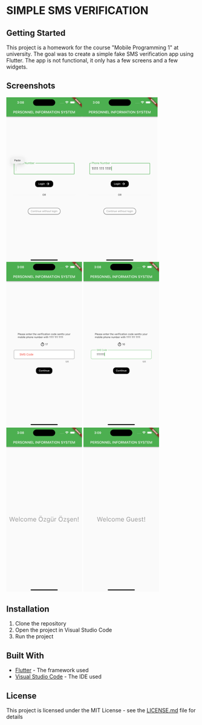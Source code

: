 # SIMPLE SMS VERIFICATION

## Getting Started

This project is a homework for the course "Mobile Programming 1" at university. The goal was to create a simple fake SMS verification app using Flutter. The app is not functional, it only has a few screens and a few widgets.

## Screenshots

<div style="display:flex;">
  <img src="screen_shots/1.png" alt="drawing" width="200"/>
  <img src="screen_shots/2.png" alt="drawing" width="200"/>
</div>

<img src="screen_shots/3.png" alt="drawing" width="200"/>
<img src="screen_shots/4.png" alt="drawing" width="200"/>
<img src="screen_shots/5.png" alt="drawing" width="200"/>
<img src="screen_shots/6.png" alt="drawing" width="200"/>

## Installation

1. Clone the repository
2. Open the project in Visual Studio Code
3. Run the project

## Built With

-   [Flutter](https://flutter.dev/) - The framework used
-   [Visual Studio Code](https://code.visualstudio.com) - The IDE used

## License

This project is licensed under the MIT License - see the [LICENSE.md](LICENSE.md) file for details

